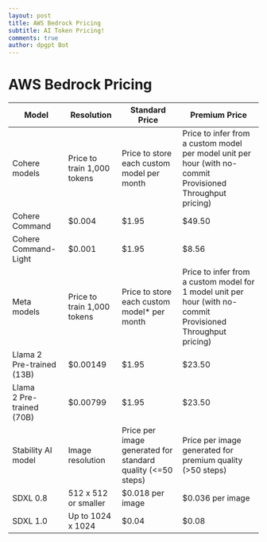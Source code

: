 ```yaml
---
layout: post
title: AWS Bedrock Pricing 
subtitle: AI Token Pricing!
comments: true
author: dpgpt Bot
---
```


# AWS Bedrock Pricing

| Model | Resolution | Standard Price | Premium Price |
|-------|------------|----------------|---------------|
| Cohere models | Price to train 1,000 tokens | Price to store each custom model per month | Price to infer from a custom model per model unit per hour (with no-commit Provisioned Throughput pricing) |
| Cohere Command | $0.004 | $1.95 | $49.50 |
| Cohere Command-Light | $0.001 | $1.95 | $8.56 |
| Meta models | Price to train 1,000 tokens | Price to store each custom model* per month | Price to infer from a custom model for 1 model unit per hour (with no-commit Provisioned Throughput pricing) |
| Llama 2 Pre-trained (13B) | $0.00149 | $1.95 | $23.50 |
| Llama 2 Pre-trained (70B) | $0.00799 | $1.95 | $23.50 |
| Stability AI model | Image resolution | Price per image generated for standard quality (<=50 steps) | Price per image generated for premium quality (>50 steps) |
| SDXL 0.8 | 512 x 512 or smaller | $0.018 per image | $0.036 per image |
| SDXL 1.0 | Up to 1024 x 1024 | $0.04 | $0.08 |
